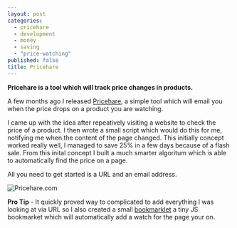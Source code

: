 ```yaml
---
layout: post
categories: 
  - pricehare
  - development
  - money
  - saving
  - "price-watching"
published: false
title: Pricehare
---
```



**Pricehare is a tool which will track price changes in products.**

A few months ago I released [Pricehare](http://pricehare.com), a simple tool which will email you when the price drops on a product you are watching.

I came up with the idea after repeatively visiting a website to check the price of a product. I then wrote a small script which would do this for me, notifying me when the content of the page changed. This initially concept worked really well, I managed to save 25% in a few days because of a flash sale. From this inital concept I built a much smarter algoritum which is able to automatically find the price on a page.

All you need to get started is a URL and an email address.

![Pricehare.com]({{site.baseurl}}/_drafts/pricehare.png)

**Pro Tip** - It quickly proved way to complicated to add everything I was looking at via URL so I also created a small [bookmarklet](https://blog.pricehare.com/2015/10/13/bookmarklet/) a tiny JS bookmarket which will automatically add a watch for the page your on.


